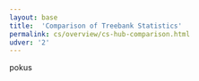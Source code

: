 ```yaml
---
layout: base
title:  'Comparison of Treebank Statistics'
permalink: cs/overview/cs-hub-comparison.html
udver: '2'
---
```


pokus
